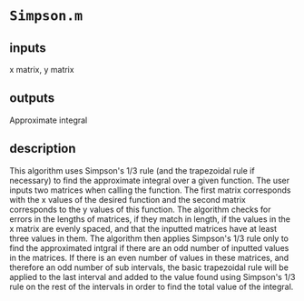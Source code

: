 # `Simpson.m`
## inputs
x matrix,
y matrix
## outputs
Approximate integral
## description
This algorithm uses Simpson's 1/3 rule (and the trapezoidal rule if necessary) to find the approximate integral over a given function. The user inputs two matrices when calling the function. The first matrix corresponds with the x values of the desired function and the second matrix corresponds to the y values of this function. The algorithm checks for errors in the lengths of matrices, if they match in length, if the values in the x matrix are evenly spaced, and that the inputted matrices have at least three values in them. The algorithm then applies Simpson's 1/3 rule only to find the approximated intgral if there are an odd number of inputted values in the matrices. If there is an even number of values in these matrices, and therefore an odd number of sub intervals, the basic trapezoidal rule will be applied to the last interval and added to the value found using Simpson's 1/3 rule on the rest of the intervals in order to find the total value of the integral. 

